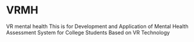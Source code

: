 # VRMH
VR mental health
This is for Development and Application of Mental Health Assessment System for College Students Based on VR Technology
